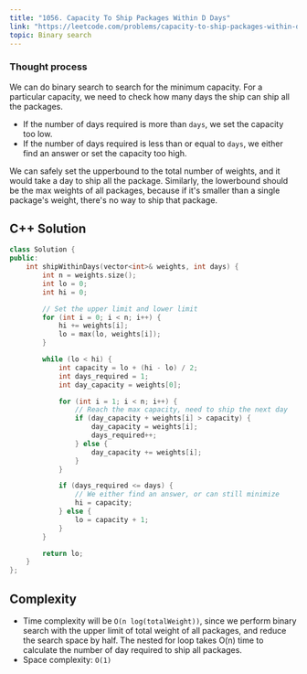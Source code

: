 ```yaml
---
title: "1056. Capacity To Ship Packages Within D Days"
link: "https://leetcode.com/problems/capacity-to-ship-packages-within-d-days/"
topic: Binary search
---
```


### Thought process

We can do binary search to search for the minimum capacity. For a particular
capacity, we need to check how many days the ship can ship all the packages.

- If the number of days required is more than `days`, we set the capacity too
  low.
- If the number of days required is less than or equal to `days`, we either
  find an answer or set the capacity too high.

We can safely set the upperbound to the total number of weights, and it
would take a day to ship all the package. Similarly, the lowerbound should
be the max weights of all packages, because if it's smaller than a single
package's weight, there's no way to ship that package.

## C++ Solution

```cpp
class Solution {
public:
    int shipWithinDays(vector<int>& weights, int days) {
        int n = weights.size();
        int lo = 0;
        int hi = 0;

        // Set the upper limit and lower limit
        for (int i = 0; i < n; i++) {
            hi += weights[i];
            lo = max(lo, weights[i]);
        }

        while (lo < hi) {
            int capacity = lo + (hi - lo) / 2;
            int days_required = 1;
            int day_capacity = weights[0];

            for (int i = 1; i < n; i++) {
                // Reach the max capacity, need to ship the next day
                if (day_capacity + weights[i] > capacity) {
                    day_capacity = weights[i];
                    days_required++;
                } else {
                    day_capacity += weights[i];
                }
            }

            if (days_required <= days) {
                // We either find an answer, or can still minimize
                hi = capacity;
            } else {
                lo = capacity + 1;
            }
        }

        return lo;
    }
};
```

## Complexity

- Time complexity will be `O(n log(totalWeight))`, since we perform binary
  search with the upper limit of total weight of all packages, and reduce the
  search space by half. The nested for loop takes O(n) time to calculate the
  number of day required to ship all packages.
- Space complexity: `O(1)`

